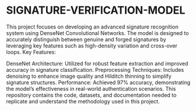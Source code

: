 # SIGNATURE-VERIFICATION-MODEL
This project focuses on developing an advanced signature recognition system using DenseNet Convolutional Networks. The model is designed to accurately distinguish between genuine and forged signatures by leveraging key features such as high-density variation and cross-over loops.
Key Features:

DenseNet Architecture: Utilized for robust feature extraction and improved accuracy in signature classification.
Preprocessing Techniques: Includes denoising to enhance image quality and Hilditch thinning to simplify signature structures.
Performance: Achieved 97% accuracy, demonstrating the model’s effectiveness in real-world authentication scenarios.
This repository contains the code, datasets, and documentation needed to replicate and understand the methodology used in this project.
